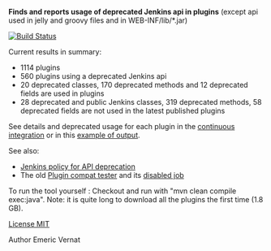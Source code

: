 **Finds and reports usage of deprecated Jenkins api in plugins** (except api used in jelly and groovy files and in WEB-INF/lib/*.jar)

[![Build Status](https://ci.jenkins-ci.org/buildStatus/icon?job=Reporting/infra_deprecated-usage-in-plugins)](https://ci.jenkins-ci.org/view/All/job/Reporting/job/infra_deprecated-usage-in-plugins/)

Current results in summary:
* 1114 plugins
* 560 plugins using a deprecated Jenkins api
* 20 deprecated classes, 170 deprecated methods and 12 deprecated fields are used in plugins
* 28 deprecated and public Jenkins classes, 319 deprecated methods, 58 deprecated fields are not used in the latest published plugins

See details and deprecated usage for each plugin in the [continuous integration](https://ci.jenkins-ci.org/view/All/job/Reporting/job/infra_deprecated-usage-in-plugins/lastSuccessfulBuild/artifact/target/output.html) or in this [example of output](../../blob/master/Output_example.html).

See also:
* [Jenkins policy for API deprecation](https://issues.jenkins-ci.org/browse/JENKINS-31035)
* The old [Plugin compat tester](https://github.com/jenkinsci/plugin-compat-tester) and its [disabled job](https://ci.jenkins-ci.org/job/plugin-compat-tester/)

To run the tool yourself : Checkout and run with "mvn clean compile exec:java".
Note: it is quite long to download all the plugins the first time (1.8 GB).

[License MIT](../../blob/master/LICENSE.txt)

Author Emeric Vernat
